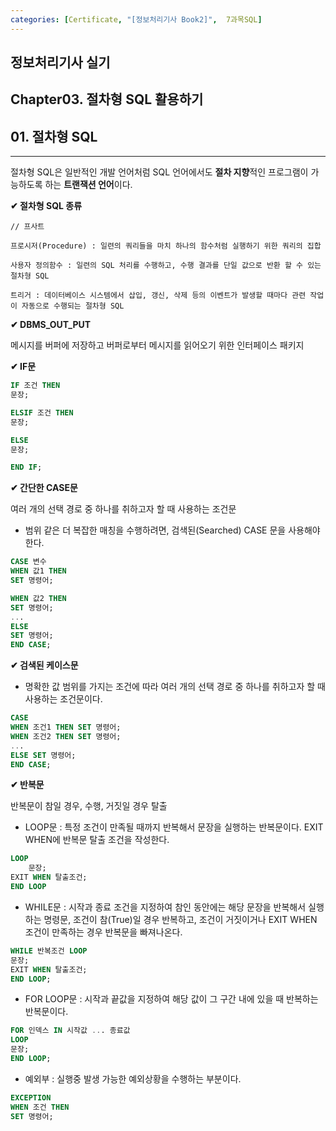 ```yaml
---
categories: [Certificate, "[정보처리기사 Book2]",  7과목SQL]
---
```


## 정보처리기사 실기

## Chapter03. 절차형 SQL 활용하기

## 01. 절차형 SQL 

<hr>

절차형 SQL은 일반적인 개발 언어처럼 SQL 언어에서도 **절차 지향**적인 프로그램이 가능하도록 하는 **트랜잭션 언어**이다.

**✔ 절차형 SQL 종류**

```
// 프사트

프로시저(Procedure) : 일련의 쿼리들을 마치 하나의 함수처럼 실행하기 위한 쿼리의 집합

사용자 정의함수 : 일련의 SQL 처리를 수행하고, 수행 결과를 단일 값으로 반환 할 수 있는 절차형 SQL

트리거 : 데이터베이스 시스템에서 삽입, 갱신, 삭제 등의 이벤트가 발생할 때마다 관련 작업이 자동으로 수행되는 절차형 SQL
```

**✔ DBMS_OUT_PUT**

메시지를 버퍼에 저장하고 버퍼로부터 메시지를 읽어오기 위한 인터페이스 패키지

**✔ IF문**

```sql
IF 조건 THEN
문장;

ELSIF 조건 THEN
문장;

ELSE
문장;

END IF;
```

**✔ 간단한 CASE문**

여러 개의 선택 경로 중 하나를 취하고자 할 때 사용하는 조건문

- 범위 같은 더 복잡한 매칭을 수행하려면, 검색된(Searched) CASE 문을 사용해야 한다.

```sql
CASE 변수
WHEN 값1 THEN
SET 명령어;

WHEN 값2 THEN
SET 명령어;
...
ELSE
SET 명령어;
END CASE;
```

**✔ 검색된 케이스문**

- 명확한 값 범위를 가지는 조건에 따라 여러 개의 선택 경로 중 하나를 취하고자 할 때 사용하는 조건문이다.


```sql
CASE
WHEN 조건1 THEN SET 명령어;
WHEN 조건2 THEN SET 명령어;
...
ELSE SET 명령어;
END CASE;
```

**✔ 반복문**

반복문이 참일 경우, 수행, 거짓일 경우 탈출

- LOOP문 : 특정 조건이 만족될 때까지 반복해서 문장을 실행하는 반복문이다. EXIT WHEN에 반복문 탈출 조건을 작성한다.

```sql
LOOP
    문장;
EXIT WHEN 탈출조건;
END LOOP
```

- WHILE문 : 시작과 종료 조건을 지정하여 참인 동안에는 해당 문장을 반복해서 실행하는 명령문, 조건이 참(True)일 경우 반복하고, 조건이 거짓이거나 EXIT WHEN 조건이 만족하는 경우 반복문을 빠져나온다.

```sql
WHILE 반복조건 LOOP
문장;
EXIT WHEN 탈출조건;
END LOOP;
```

- FOR LOOP문 : 시작과 끝값을 지정하여 해당 값이 그 구간 내에 있을 때 반복하는 반복문이다.

```sql
FOR 인덱스 IN 시작값 ... 종료값
LOOP
문장;
END LOOP;
```

- 예외부 : 실행중 발생 가능한 예외상황을 수행하는 부분이다.

```sql
EXCEPTION
WHEN 조건 THEN
SET 명령어;
```
